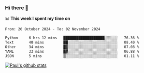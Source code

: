 ### Hi there 👋

📊 **This week I spent my time on**
<!--START_SECTION:waka-->

```txt
From: 26 October 2024 - To: 02 November 2024

Python     6 hrs 12 mins   ███████████████████░░░░░░   76.36 %
Text       40 mins         ██░░░░░░░░░░░░░░░░░░░░░░░   08.40 %
Other      34 mins         █▓░░░░░░░░░░░░░░░░░░░░░░░   07.08 %
YAML       33 mins         █▓░░░░░░░░░░░░░░░░░░░░░░░   06.88 %
JSON       5 mins          ▒░░░░░░░░░░░░░░░░░░░░░░░░   01.11 %
```

<!--END_SECTION:waka-->


[![Paul's github stats](https://github-readme-stats.vercel.app/api?username=mickeyouyou&theme=dracula&show_icons=true)](https://github.com/anuraghazra/github-readme-stats)

